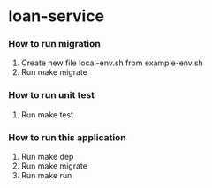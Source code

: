 # loan-service
### How to run migration
1. Create new file local-env.sh from example-env.sh
2. Run make migrate

### How to run unit test
1. Run make test

### How to run this application
1. Run make dep
2. Run make migrate
3. Run make run